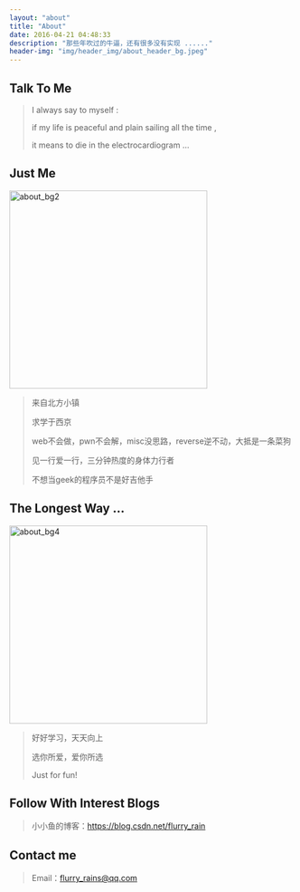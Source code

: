 ```yaml
---
layout: "about"
title: "About"
date: 2016-04-21 04:48:33
description: "那些年吹过的牛逼，还有很多没有实现 ......"
header-img: "img/header_img/about_header_bg.jpeg"
---
```


## Talk To Me

> I always say to myself :
>
> if my life is peaceful and plain sailing all the time ,
>
> it means to die in the electrocardiogram …



## Just Me

<img src="/rain_and_tyo/img/about/about_bg2.jpeg" width="350" alt="about_bg2"></img>

> 来自北方小镇
>
> 求学于西京
>
> web不会做，pwn不会解，misc没思路，reverse逆不动，大抵是一条菜狗
>
> 见一行爱一行，三分钟热度的身体力行者
>
> 不想当geek的程序员不是好吉他手



## The Longest Way ...

<img src="/rain_and_tyo/img/about/about_bg4.jpeg" width="350" alt="about_bg4"></img>

>  好好学习，天天向上
>
>  选你所爱，爱你所选
>
>  Just for fun!


## Follow With Interest Blogs

> 小小鱼的博客：https://blog.csdn.net/flurry_rain

## Contact me

> Email：flurry_rains@qq.com